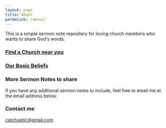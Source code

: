 ```yaml
---
layout: page
title: About
permalink: /about/
---
```


This is a simple sermon note repositary for loving church members who wants to share God's words.

### [Find a Church near you](https://tjc.org/find-a-church/)
### [Our Basic Beliefs](https://tjc.org/intro-to-basic-beliefs/#top)

### More Sermon Notes to share

If you have any additional sermon notes to include, feel free to email me at the email address below.

### Contact me

[catchuptjc@gmail.com](mailto:catchuptjc@gmail.com)
